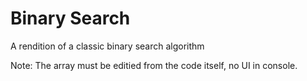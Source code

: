 # Binary Search

A rendition of a classic binary search algorithm

Note: The array must be editied from the code itself, no UI in console.